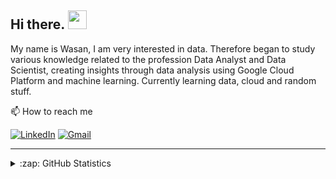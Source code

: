 ## Hi there. <img src="https://raw.githubusercontent.com/MartinHeinz/MartinHeinz/master/wave.gif" width="30px">

My name is Wasan, I am very interested in data. Therefore began to study various knowledge related to the profession Data Analyst and Data Scientist, creating insights through data analysis using Google Cloud Platform and machine learning. Currently learning data, cloud and random stuff.

📫  How to reach me

[![LinkedIn](https://img.shields.io/badge/--linkedin?label=LinkedIn&logo=LinkedIn&style=social)](https://www.linkedin.com/in/msrwasan/)
[![Gmail](https://img.shields.io/badge/--linkedin?label=Gmail&logo=gmail&style=social)](mailto:msr.wasan@gmail.com)

<hr>

<details close>
<summary>:zap: GitHub Statistics</summary>
  <img src="https://github-readme-stats.vercel.app/api?username=zvnms&show_icons=true&theme=nord" width="400px">
</details>
